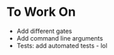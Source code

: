 # To Work On

 - Add different gates
 - Add command line arguments
 - Tests: add automated tests - lol
